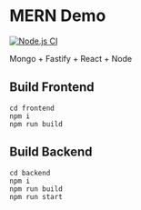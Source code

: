 # MERN Demo

[![Node.js CI](https://github.com/yubinTW/MERN-demo/actions/workflows/node.js.yml/badge.svg)](https://github.com/yubinTW/MERN-demo/actions/workflows/node.js.yml)

Mongo + Fastify + React + Node

## Build Frontend

```
cd frontend
npm i
npm run build
```

## Build Backend

```
cd backend
npm i
npm run build
npm run start
```
